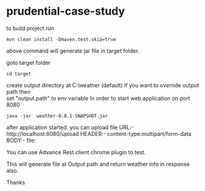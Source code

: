 # prudential-case-study

to build project run

	mvn clean install -Dmaven.test.skip=true
	
above command will generate jar file in target folder.

goto target folder

	cd target

create output directory at C:\weather (default) if you want to override output path then  
set "output.path" to env variable
In order to start web application on port 8080

	java -jar  weather-0.0.1-SNAPSHOT.jar

after application started. you can upload file 
URL:-
	http://localhost:8080/upload
HEADER:-
	content-type:multipart/form-data
BODY:-
	file:<file> 
	
	
You can use Advance Rest client chrome plugin to test.

This will generate file at Output path and return weather info in response also. 

Thanks
